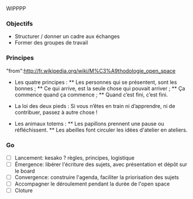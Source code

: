WIPPPP

### Objectifs

* Structurer / donner un cadre aux échanges
* Former des groupes de travail

### Principes

"from":http://fr.wikipedia.org/wiki/M%C3%A9thodologie_open_space

* Les quatre principes :
**  Les personnes qui se présentent, sont les bonnes ;
** Ce qui arrive, est la seule chose qui pouvait arriver ;
** Ça commence quand ça commence ;
** Quand c’est fini, c’est fini.

* La loi des deux pieds : Si vous n’êtes en train ni d’apprendre, ni de contribuer, passez à autre chose !

* Les animaux totems :
** Les papillons prennent une pause ou réfléchissent.
** Les abeilles font circuler les idées d'atelier en ateliers.

### Go

- [ ] Lancement: kesako ? règles, principes, logistique
- [ ] Émergence: libérer l'écriture des sujets, avec présentation et dépôt sur le board
- [ ] Convergence: construire l'agenda, faciliter la priorisation des sujets
- [ ] Accompagner le déroulement pendant la durée de l'open space
- [ ] Cloture
